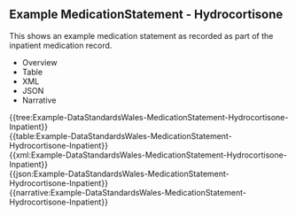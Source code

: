 <div class="warning"><span class="ClinicalWarn"></span></div>

## Example MedicationStatement - Hydrocortisone
This shows an example medication statement as recorded as part of the inpatient medication record.

<div class="tab-wrap">
  <ul class="tab-head">
    <li class="tablink" onclick="openCity(this,'tabtree')" data-target="tabtree">
      Overview
    </li>
    <li class="tablink" onclick="openCity(this,'tabtable')" data-target="tabtable">
      Table
    </li>
    <li class="tablink tab-active" onclick="openCity(this,'tabxml')" data-target="tabxml">
      XML
    </li>    
    <li class="tablink" onclick="openCity(this,'tabjson')" data-target="tabjson">
      JSON
    </li>    
    <li class="tablink" onclick="openCity(this,'tabnarrative')" data-target="tabnarrative">
      Narrative
    </li>
  </ul>
  <div class="tab-main">
    <div id="tabtree" class="tabcontent">
      {{tree:Example-DataStandardsWales-MedicationStatement-Hydrocortisone-Inpatient}}
    </div>
    <div id="tabtable" class="tabcontent">
      {{table:Example-DataStandardsWales-MedicationStatement-Hydrocortisone-Inpatient}}
    </div>       
    <div id="tabxml" class="tabcontent active">      
      {{xml:Example-DataStandardsWales-MedicationStatement-Hydrocortisone-Inpatient}}
    </div>
    <div id="tabjson" class="tabcontent">
      {{json:Example-DataStandardsWales-MedicationStatement-Hydrocortisone-Inpatient}}
    </div>       
    <div id="tabnarrative" class="tabcontent">
      {{narrative:Example-DataStandardsWales-MedicationStatement-Hydrocortisone-Inpatient}}
    </div>  
  </div>
</div>